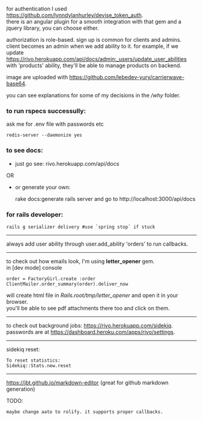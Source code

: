 

for authentication I used https://github.com/lynndylanhurley/devise_token_auth.  
there is an angular plugin for a smooth integration with that gem and a jquery library, you can choose either.

authorization is role-based. sign up is common for clients and admins.  
client becomes an admin when we add ability to it. for example, if we update
https://rivo.herokuapp.com/api/docs/admin:_users/update_user_abilities with 'products' ability, they'll be able to manage products on backend.

image are uploaded with https://github.com/lebedev-yury/carrierwave-base64.

you can see explanations for some of my decisions in the */why* folder.




### to run rspecs successully:


ask me for .env file with passwords etc

	redis-server --daemonize yes



### to see docs:

* just go see: rivo.herokuapp.com/api/docs 

OR

* or generate your own:

	rake docs:generate
	rails server
and go to http://localhost:3000/api/docs




### for rails developer:

	rails g serializer delivery #use `spring stop` if stuck
___

always add user ability through user.add_ability 'orders' to run callbacks.
___

to check out how emails look, I'm using **letter_opener** gem.  
in [dev mode] console

    order = FactoryGirl.create :order
    ClientMailer.order_summary(order).deliver_now
    
will create html file in *Rails.root/tmp/letter_opener* and open it in your browser.  
you'll be able to see pdf attachments there too and click on them.


___

to check out background jobs: https://rivo.herokuapp.com/sidekiq. passwords are at https://dashboard.heroku.com/apps/rivo/settings.

___

sidekiq reset:

	To reset statistics:
	Sidekiq::Stats.new.reset





---

https://jbt.github.io/markdown-editor (great for github markdown generation)



TODO:

	maybe change aato to rolify. it supports proper callbacks.



